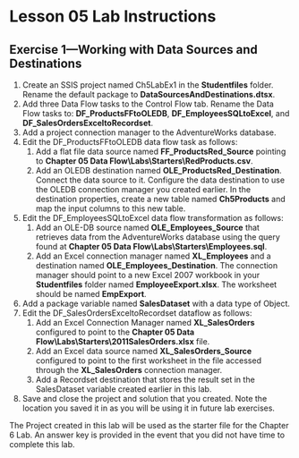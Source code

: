 # Lesson 05 Lab Instructions

## Exercise 1—Working with Data Sources and Destinations

1. Create an SSIS project named Ch5LabEx1 in the **Studentfiles** folder. Rename the
 default package to **DataSourcesAndDestinations.dtsx**.
2. Add three Data Flow tasks to the Control Flow tab. Rename the Data Flow tasks to:
 **DF\_ProductsFFtoOLEDB**, **DF\_EmployeesSQLtoExcel**, and
 **DF\_SalesOrdersExceltoRecordset**.
3. Add a project connection manager to the AdventureWorks database.
4. Edit the DF\_ProductsFFtoOLEDB data flow task as follows:
    1. Add a flat file data source named **FF\_ProductsRed\_Source** pointing to **Chapter 05 Data Flow\Labs\Starters\RedProducts.csv**.
    2. Add an OLEDB destination named **OLE\_ProductsRed\_Destination**. Connect the data source to it.
     Configure the data destination to use the OLEDB connection manager you created earlier. In the destination
     properties,
     create a new table named **Ch5Products** and map the input columns to this new table.
5. Edit the DF\_EmployeesSQLtoExcel data flow transformation as follows:
    1. Add an OLE-DB source named **OLE\_Employees\_Source** that retrieves data from the AdventureWorks
     database using the query found at **Chapter 05 Data
     Flow\Labs\Starters\Employees.sql**.
    2. Add an Excel connection manager named **XL\_Employees** and a destination named
     **OLE\_Employees\_Destination**. The connection manager should point to a new Excel 2007 workbook
     in your
     **Studentfiles** folder named **EmployeeExport.xlsx**. The
     worksheet should
     be named **EmpExport**.
6. Add a package variable named **SalesDataset** with a data type of Object.
7. Edit the DF\_SalesOrdersExceltoRecordset dataflow as follows:
    1. Add an Excel Connection Manager named **XL\_SalesOrders** configured to point to the **Chapter 05 Data Flow\Labs\Starters\2011SalesOrders.xlsx** file.
    2. Add an Excel data source named **XL\_SalesOrders\_Source** configured to point to the first
     worksheet
     in the file accessed through the **XL\_SalesOrders** connection manager.
    3. Add a Recordset destination that stores the result set in the SalesDataset variable created earlier in this
     lab.
8. Save and close the project and solution that you created. Note the location you saved it in as you will be using
 it in future lab exercises.

The Project created in this lab will be used as the starter file for the Chapter 6 Lab. An answer key is provided
 in the event that you did not have time to complete this lab.